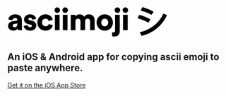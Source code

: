 ![Asciimoji Logo](./assets/logoblack.png)

## An iOS & Android app for copying ascii emoji to paste anywhere.

[Get it on the iOS App Store](https://itunes.apple.com/app/apple-store/id1461670485?mt=8)
